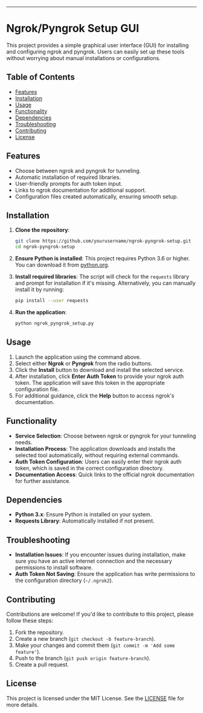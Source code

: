 
---

# Ngrok/Pyngrok Setup GUI

This project provides a simple graphical user interface (GUI) for installing and configuring ngrok and pyngrok. Users can easily set up these tools without worrying about manual installations or configurations.

## Table of Contents

- [Features](#features)
- [Installation](#installation)
- [Usage](#usage)
- [Functionality](#functionality)
- [Dependencies](#dependencies)
- [Troubleshooting](#troubleshooting)
- [Contributing](#contributing)
- [License](#license)

## Features

- Choose between ngrok and pyngrok for tunneling.
- Automatic installation of required libraries.
- User-friendly prompts for auth token input.
- Links to ngrok documentation for additional support.
- Configuration files created automatically, ensuring smooth setup.

## Installation

1. **Clone the repository**:
   ```bash
   git clone https://github.com/yourusername/ngrok-pyngrok-setup.git
   cd ngrok-pyngrok-setup
   ```

2. **Ensure Python is installed**:
   This project requires Python 3.6 or higher. You can download it from [python.org](https://www.python.org/downloads/).

3. **Install required libraries**:
   The script will check for the `requests` library and prompt for installation if it's missing. Alternatively, you can manually install it by running:
   ```bash
   pip install --user requests
   ```

4. **Run the application**:
   ```bash
   python ngrok_pyngrok_setup.py
   ```

## Usage

1. Launch the application using the command above.
2. Select either **Ngrok** or **Pyngrok** from the radio buttons.
3. Click the **Install** button to download and install the selected service.
4. After installation, click **Enter Auth Token** to provide your ngrok auth token. The application will save this token in the appropriate configuration file.
5. For additional guidance, click the **Help** button to access ngrok's documentation.

## Functionality

- **Service Selection**: Choose between ngrok or pyngrok for your tunneling needs.
- **Installation Process**: The application downloads and installs the selected tool automatically, without requiring external commands.
- **Auth Token Configuration**: Users can easily enter their ngrok auth token, which is saved in the correct configuration directory.
- **Documentation Access**: Quick links to the official ngrok documentation for further assistance.

## Dependencies

- **Python 3.x**: Ensure Python is installed on your system.
- **Requests Library**: Automatically installed if not present.

## Troubleshooting

- **Installation Issues**: If you encounter issues during installation, make sure you have an active internet connection and the necessary permissions to install software.
- **Auth Token Not Saving**: Ensure the application has write permissions to the configuration directory (`~/.ngrok2`).

## Contributing

Contributions are welcome! If you'd like to contribute to this project, please follow these steps:

1. Fork the repository.
2. Create a new branch (`git checkout -b feature-branch`).
3. Make your changes and commit them (`git commit -m 'Add some feature'`).
4. Push to the branch (`git push origin feature-branch`).
5. Create a pull request.

## License

This project is licensed under the MIT License. See the [LICENSE](LICENSE) file for more details.

